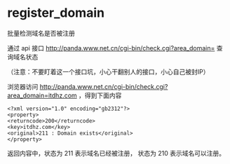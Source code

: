 # register_domain

批量检测域名是否被注册

通过 api 接口 http://panda.www.net.cn/cgi-bin/check.cgi?area_domain= 查询域名状态


（注意：不要盯着这一个接口坑，小心干翻别人的接口，小心自己被封IP）


浏览器访问 http://panda.www.net.cn/cgi-bin/check.cgi?area_domain=itdhz.com ，得到下面内容

    <?xml version="1.0" encoding="gb2312"?>
    <property>
    <returncode>200</returncode>
    <key>itdhz.com</key>
    <original>211 : Domain exists</original>
    </property>

返回内容中，状态为 211 表示域名已经被注册， 状态为 210 表示域名可以注册。

